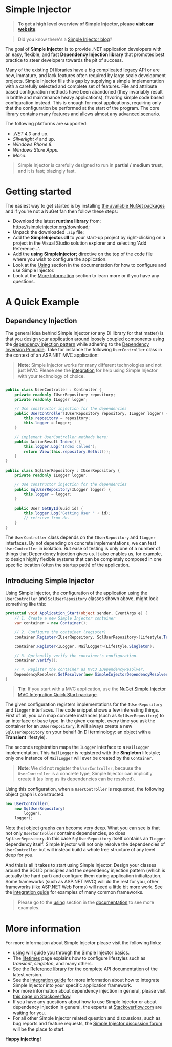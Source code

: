 # Simple Injector

> **To get a high level overview of Simple Injector, please [visit our website](https://simpleinjector.org/)**.

> Did you know there's a [Simple Injector blog](https://simpleinjector.org/blog)?

The goal of **Simple Injector** is to provide .NET application developers with an easy, flexible, and fast **Dependency Injection library** that promotes best practice to steer developers towards the pit of success.

Many of the existing DI libraries have a big complicated legacy API or are new, immature, and lack features often required by large scale development projects. Simple Injector fills this gap by supplying a simple implementation with a carefully selected and complete set of features. File and attribute based configuration methods have been abandoned (they invariably result in brittle and maintenance heavy applications), favoring simple code based configuration instead. This is enough for most applications, requiring only that the configuration be performed at the start of the program. The core library contains many features and allows almost any [advanced scenario](https://simpleinjector.readthedocs.org/en/latest/advanced.html).

The following platforms are supported:

* *.NET 4.0* and up.
* *Silverlight 4* and up.
* *Windows Phone 8*.
* *Windows Store Apps*.
* *Mono*.

> Simple Injector is carefully designed to run in **partial / medium trust**, and it is fast; blazingly fast.

Getting started
===============

The easiest way to get started is by installing [the available NuGet packages](https://www.nuget.org/packages?q=Author%3ASimpleInjector-Contributors&sortOrder=package-download-count) and if you're not a NuGet fan then follow these steps:

* Download the latest **runtime library** from: https://simpleinjector.org/download;
* Unpack the downloaded `.zip` file;
* Add the **SimpleInjector.dll** to your start-up project by right-clicking on a project in the Visual Studio solution explorer and selecting 'Add Reference...'.
* Add the **using SimpleInjector;** directive on the top of the code file where you wish to configure the application.
* Look at the [Using](https://simpleinjector.readthedocs.org/en/latest/using.html) section in the documentation for how to configure and use Simple Injector.
* Look at the [More Information](https://simpleinjector.readthedocs.org/en/latest/quickstart.html#quickstart-more-information) section to learn more or if you have any questions.

A Quick Example
===============

Dependency Injection
--------------------

The general idea behind Simple Injector (or any DI library for that matter) is that you design your application around loosely coupled components using the [dependency injection pattern](https://en.wikipedia.org/wiki/Dependency_injection) while adhering to the [Dependency Inversion Principle](https://en.wikipedia.org/wiki/Dependency_inversion_principle). Take for instance the following `UserController` class in the context of an ASP.NET MVC application:

> **Note:** Simple Injector works for many different technologies and not just MVC. Please see the [integration](https://simpleinjector.readthedocs.org/en/latest/integration.html) for help using Simple Injector with your technology of choice.

``` c#

public class UserController : Controller {
    private readonly IUserRepository repository;
    private readonly ILogger logger;

    // Use constructor injection for the dependencies
    public UserController(IUserRepository repository, ILogger logger) {
        this.repository = repository;
        this.logger = logger;
    }

    // implement UserController methods here:
    public ActionResult Index() {
        this.logger.Log("Index called");
        return View(this.repository.GetAll());
    }
}
    
public class SqlUserRepository : IUserRepository {
    private readonly ILogger logger;

    // Use constructor injection for the dependencies
    public SqlUserRepository(ILogger logger) {
        this.logger = logger;
    }
    
    public User GetById(Guid id) {
        this.logger.Log("Getting User " + id);
        // retrieve from db.
    }
}
```

The `UserController` class depends on the `IUserRepository` and `ILogger` interfaces. By not depending on concrete implementations, we can test `UserController` in isolation. But ease of testing is only one of a number of things that Dependency Injection gives us. It also enables us, for example, to design highly flexible systems that can be completely composed in one specific location (often the startup path) of the application.

Introducing Simple Injector
---------------------------

Using Simple Injector, the configuration of the application using the `UserController` and `SqlUserRepository` classes shown above, might look something like this:

``` c#
protected void Application_Start(object sender, EventArgs e) {
    // 1. Create a new Simple Injector container
    var container = new Container();

    // 2. Configure the container (register)
    container.Register<IUserRepository, SqlUserRepository>(Lifestyle.Transient);

    container.Register<ILogger, MailLogger>(Lifestyle.Singleton);

    // 3. Optionally verify the container's configuration.
    container.Verify();

    // 4. Register the container as MVC3 IDependencyResolver.
    DependencyResolver.SetResolver(new SimpleInjectorDependencyResolver(container));
}
```

> **Tip**: If you start with a MVC application, use the [NuGet Simple Injector MVC Integration Quick Start package](https://nuget.org/packages/SimpleInjector.MVC3).

The given configuration registers implementations for the `IUserRepository` and `ILogger` interfaces. The code snippet shows a few interesting things. First of all, you can map concrete instances (such as `SqlUserRepository`) to an interface or base type. In the given example, every time you ask the container for an `IUserRepository`, it will always create a new `SqlUserRepository` on your behalf (in DI terminology: an object with a **Transient** lifestyle).

The seconds registration maps the `ILogger` interface to a `MailLogger` implementation. This `MailLogger` is registered with the **Singleton** lifestyle; only one instance of `MailLogger` will ever be created by the `Container`.

> **Note**: We did not register the `UserController`, because the `UserController` is a concrete type, Simple Injector can implicitly create it (as long as its dependencies can be resolved).
    
Using this configuration, when a `UserController` is requested, the following object graph is constructed:

``` c#
new UserController(
    new SqlUserRepository(
        logger),
    logger);
```

Note that object graphs can become very deep. What you can see is that not only `UserController` contains dependencies, so does `SqlUserRepository`. In this case `SqlUserRepository` itself contains an `ILogger` dependency itself. Simple Injector will not only resolve the dependencies of `UserController` but will instead build a whole tree structure of any level deep for you. 

And this is all it takes to start using Simple Injector. Design your classes around the SOLID principles and the dependency injection pattern (which is actually the hard part) and configure them during application initialization. Some frameworks (such as ASP.NET MVC) will do the rest for you, other frameworks (like ASP.NET Web Forms) will need a little bit more work. See the [integration guide](https://simpleinjector.readthedocs.org/en/latest/integration.html) for examples of many common frameworks.

> Please go to the [using](https://simpleinjector.readthedocs.org/en/latest/using.html) section in the [documentation](https://simpleinjector.readthedocs.org/) to see more examples.

More information
================

For more information about Simple Injector please visit the following links: 

* [using](https://simpleinjector.readthedocs.org/en/latest/using.html) will guide you through the Simple Injector basics.
* The [lifetimes](https://simpleinjector.readthedocs.org/en/latest/lifetimes.html) page explains how to configure lifestyles such as *transient*, *singleton*, and many others.
* See the [Reference library](https://simpleinjector.org/ReferenceLibrary/) for the complete API documentation of the latest version.
* See the [integration guide](https://simpleinjector.readthedocs.org/en/latest/integration.html) for more information about how to integrate Simple Injector into your specific application framework.
* For more information about dependency injection in general, please visit [this page on Stackoverflow](https://stackoverflow.com/tags/dependency-injection/info).
* If you have any questions about how to use Simple Injector or about dependency injection in general, the experts at [Stackoverflow.com](https://stackoverflow.com/questions/ask?tags=simple-injector%20ioc-container%20dependency-injection%20.net%20c%23) are waiting for you.
* For all other Simple Injector related question and discussions, such as bug reports and feature requests, the [Simple Injector discussion forum](https://simpleinjector.org/forum) will be the place to start.

**Happy injecting!**
